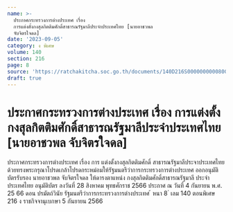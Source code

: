 ```yaml
---
name: >-
  ประกาศกระทรวงการต่างประเทศ เรื่อง 
  การแต่งตั้งกงสุลกิตติมศักดิ์สาธารณรัฐมาลีประจำประเทศไทย [นายอาชวพล 
  จับจิตรใจดล]
date: '2023-09-05'
category: ง พิเศษ
volume: 140
section: 216
page: 8
source: 'https://ratchakitcha.soc.go.th/documents/140D216S0000000000800.pdf'
draft: true
---
```


# ประกาศกระทรวงการต่างประเทศ เรื่อง  การแต่งตั้งกงสุลกิตติมศักดิ์สาธารณรัฐมาลีประจำประเทศไทย [นายอาชวพล  จับจิตรใจดล]

ประกาศกระทรวงการต่างประเทศ เรื่อง การ แต่งตั้งกงสุลกิตติมศักดิ์ สาธารณรัฐมาลีประจาประเทศไทย ด้วยทรงพระกรุณาโปรดเกล้าโปรดกระหม่อมให้รัฐมนตรีว่าการกระทรวงการต่างประเทศ ออกอนุมัติบัตรรับรอง นายอาชวพล จับจิตรใจดล ให้ดารงตาแหน่ง กงสุลกิตติมศักดิ์สาธารณรัฐมาลี ประจำประเทศไทย อนุมัติบัตร ลงวันที่ 28 สิงหาคม พุทธศักราช 2566 ประกาศ ณ วันที่ 4 กันยายน พ.ศ. 25 66 ดอน ปรมัตถ์วินัย รัฐมนตรีว่าการกระทรวงการต่างประเทศ ้ หนา 8 ่ เลม 140 ตอนพิเศษ 216 ง ราชกิจจานุเบกษา 5 กันยายน 2566
